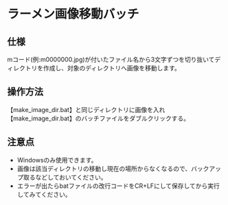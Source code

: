 # ラーメン画像移動バッチ

## 仕様

mコード(例:m0000000.jpg)が付いたファイル名から3文字ずつを切り抜いてディレクトリを作成し、対象のディレクトリへ画像を移動します。

## 操作方法

【make_image_dir.bat】と同じディレクトリに画像を入れ【make_image_dir.bat】のバッチファイルをダブルクリックする。

## 注意点

- Windowsのみ使用できます。
- 画像は該当ディレクトリの移動し現在の場所からなくなるので、バックアップ取るなどしておいてください。
- エラーが出たらbatファイルの改行コードをCR+LFにして保存してから実行してみてください。

